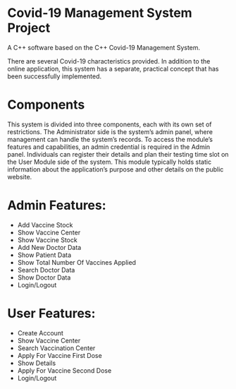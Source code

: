 # Covid-19 Management System Project

A C++ software based on the C++ Covid-19 Management System.

There are several Covid-19 characteristics provided. In addition to the online application, this system has a separate, practical concept that has been successfully implemented.

# Components

This system is divided into three components, each with its own set of restrictions. The Administrator side is the system’s admin panel, where management can handle the system’s records. To access the module’s features and capabilities, an admin credential is required in the Admin panel. Individuals can register their details and plan their testing time slot on the User Module side of the system. This module typically holds static information about the application’s purpose and other details on the public website.

# Admin Features:

- Add Vaccine Stock
- Show Vaccine Center
- Show Vaccine Stock
- Add New Doctor Data
- Show Patient Data
- Show Total Number Of Vaccines Applied
- Search Doctor Data
- Show Doctor Data
- Login/Logout

# User Features:

- Create Account
- Show Vaccine Center
- Search Vaccination Center
- Apply For Vaccine First Dose
- Show Details
- Apply For Vaccine Second Dose
- Login/Logout
